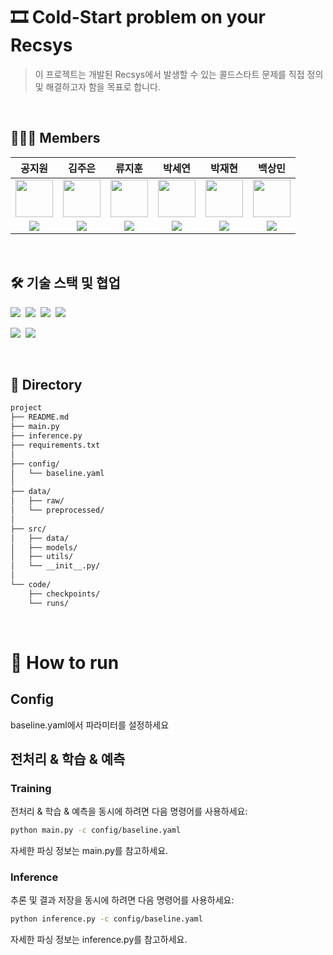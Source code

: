 <p align="center">

  <h1> 🎞️ Cold-Start problem on your Recsys </h1>

  > 이 프로젝트는 개발된 Recsys에서 발생할 수 있는 콜드스타트 문제를 직접 정의 및 해결하고자 함을 목표로 합니다.


</p>

<br>


## 👨🏼‍💻 Members
공지원|김주은|류지훈|박세연|박재현|백상민|
:-:|:-:|:-:|:-:|:-:|:-:
<img src='https://avatars.githubusercontent.com/annakong23' height=60 width=60></img>|<img src='https://avatars.githubusercontent.com/kimjueun028' height=60 width=60></img>|<img src='https://avatars.githubusercontent.com/JihoonRyu00' height=60 width=60></img>|<img src='https://avatars.githubusercontent.com/SayOny' height=60 width=60></img>|<img src='https://avatars.githubusercontent.com/JaeHyun11' height=60 width=60></img>|<img src='https://avatars.githubusercontent.com/gagoory7' height=60 width=60></img>|
<a href="https://github.com/annakong23" target="_blank"><img src="https://img.shields.io/badge/GitHub-black.svg?&style=round&logo=github"/></a>|<a href="https://github.com/kimjueun028" target="_blank"><img src="https://img.shields.io/badge/GitHub-black.svg?&style=round&logo=github"/></a>|<a href="https://github.com/JihoonRyu00" target="_blank"><img src="https://img.shields.io/badge/GitHub-black.svg?&style=round&logo=github"/></a>|<a href="https://github.com/SayOny" target="_blank"><img src="https://img.shields.io/badge/GitHub-black.svg?&style=round&logo=github"/></a>|<a href="https://github.com/JaeHyun11" target="_blank"><img src="https://img.shields.io/badge/GitHub-black.svg?&style=round&logo=github"/>|<a href="https://github.com/gagoory7" target="_blank"><img src="https://img.shields.io/badge/GitHub-black.svg?&style=round&logo=github"/></a>

<br>

## 🛠️ 기술 스택 및 협업
  <img src="https://img.shields.io/badge/Python-3776AB?style=square&logo=Python&logoColor=white"/>&nbsp;
  <img src="https://img.shields.io/badge/Pandas-150458?style=square&logo=Pandas&logoColor=white"/>&nbsp;
  <img src="https://img.shields.io/badge/scikitlearn-F7931E?style=square&logo=scikitlearn&logoColor=white"/>&nbsp;
  <img src="https://img.shields.io/badge/PyTorch-EE4C2C?style=flat&logo=PyTorch&logoColor=white"/>&nbsp;

  <img src="https://img.shields.io/badge/Notion-000000?style=square&logo=Notion&logoColor=white"/>&nbsp;
  <img src="https://img.shields.io/badge/Slack-4A154B?style=flat-square&logo=Slack&logoColor=white"/>&nbsp;


<br>

## 📁 Directory
```bash
project
├── README.md
├── main.py
├── inference.py
├── requirements.txt
│
├── config/
│   └── baseline.yaml
│
├── data/
│   ├── raw/
│   └── preprocessed/
│
├── src/
│   ├── data/
│   ├── models/
│   ├── utils/
│   └── __init__.py/
│
└── code/
    ├── checkpoints/
    └── runs/

```
<br>

# 🏃 How to run
## Config

baseline.yaml에서 파라미터를 설정하세요



## 전처리 & 학습 & 예측
### Training

전처리 & 학습 & 예측을 동시에 하려면 다음 명령어를 사용하세요:

```bash
python main.py -c config/baseline.yaml
```

자세한 파싱 정보는 main.py를 참고하세요.

### Inference

추론 및 결과 저장을 동시에 하려면 다음 명령어를 사용하세요:

```bash
python inference.py -c config/baseline.yaml
```

자세한 파싱 정보는 inference.py를 참고하세요.

